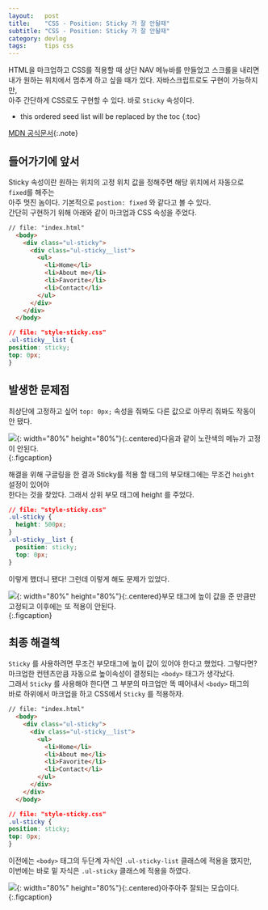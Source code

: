 ```yaml
---
layout:   post
title:    "CSS - Position: Sticky 가 잘 안될때"
subtitle: "CSS - Position: Sticky 가 잘 안될때"
category: devlog
tags:     tips css
---
```



HTML을 마크업하고 CSS를 적용할 때 상단 NAV 메뉴바를 만들었고 스크롤을 내리면  
내가 원하는 위치에서 멈추게 하고 싶을 때가 있다. 자바스크립트로도 구현이 가능하지만,  
아주 간단하게 CSS로도 구현할 수 있다. 바로 `Sticky` 속성이다.  

[MDN 공식문서]:(https://developer.mozilla.org/ko/docs/Web/CSS/position)


* this ordered seed list will be replaced by the toc
{:toc}  

[MDN 공식문서]{:.note}

## 들어가기에 앞서  
Sticky 속성이란 원하는 위치의 고정 위치 값을 정해주면 해당 위치에서 자동으로 `fixed`를 해주는  
아주 멋진 놈이다. 기본적으로 `postion: fixed` 와 같다고 볼 수 있다.  
간단히 구현하기 위해 아래와 같이 마크업과 CSS 속성을 주었다.  

~~~html  
// file: "index.html"  
  <body>
    <div class="ul-sticky">
      <div class="ul-sticky__list">
        <ul>
          <li>Home</li>
          <li>About me</li>
          <li>Favorite</li>
          <li>Contact</li>
        </ul>
      </div>
    </div>
  </body>  
~~~

~~~css  
// file: "style-sticky.css"
.ul-sticky__list {
position: sticky;
top: 0px;
}
~~~  

## 발생한 문제점  

최상단에 고정하고 싶어 `top: 0px;` 속성을 줘봐도 다른 값으로 아무리 줘봐도 작동이 안 됐다.  

![](https://user-images.githubusercontent.com/95746551/151108838-658d0805-a00f-4210-b0fe-b3bf69b6652f.gif){: width="80%" height="80%"}{:.centered}다음과 같이 노란색의 메뉴가 고정이 안된다.  
{:.figcaption}  

해결을 위해 구글링을 한 결과 Sticky를 적용 할 태그의 부모태그에는 무조건 `height` 설정이 있어야  
한다는 것을 찾았다. 그래서 상위 부모 태그에 height 를 주었다.  

~~~css  
// file: "style-sticky.css"  
.ul-sticky {
  height: 500px;
}
.ul-sticky__list {
  position: sticky;
  top: 0px;
}
~~~  

이렇게 했더니 됐다! 그런데 이렇게 해도 문제가 있었다.  

![](https://user-images.githubusercontent.com/95746551/151110218-7d393ee8-c3af-40a6-9c58-c8f03b636a4e.gif){: width="80%" height="80%"}{:.centered}부모 태그에 높이 값을 준 만큼만 고정되고 이후에는 또 적용이 안된다.  
{:.figcaption}  

## 최종 해결책  

`Sticky` 를 사용하려면 무조건 부모태그에 높이 값이 있어야 한다고 했었다. 그렇다면?  
마크업한 컨텐츠만큼 자동으로 높이속성이 결정되는 `<body>` 태그가 생각났다.  
그래서 `Sticky` 를 사용해야 한다면 그 부분의 마크업만 똑 떼어내서 `<body>` 태그의  
바로 하위에서 마크업을 하고 CSS에서 `Sticky` 를 적용하자.  

~~~html  
// file: "index.html"  
  <body>
    <div class="ul-sticky">
      <div class="ul-sticky__list">
        <ul>
          <li>Home</li>
          <li>About me</li>
          <li>Favorite</li>
          <li>Contact</li>
        </ul>
      </div>
    </div>
  </body>
~~~

~~~css  
// file: "style-sticky.css"
.ul-sticky {
position: sticky;
top: 0px;
}
~~~  

이전에는 `<body>` 태그의 두단계 자식인 `.ul-sticky-list` 클래스에 적용을 했지만,  
이번에는 바로 밑 자식은 `.ul-sticky` 클래스에 적용을 하였다.  

![](https://user-images.githubusercontent.com/95746551/151111081-7c7bbb82-5b6f-4793-8627-0a814c133678.gif){: width="80%" height="80%"}{:.centered}아주아주 잘되는 모습이다.  
{:.figcaption}  

